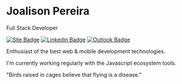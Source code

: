 # Joalison Pereira

Full Stack Developer

[![Site Badge](https://img.shields.io/badge/Site-joalisonpereia.github.io-blue)](https://joalisonpereira.github.io) 
[![Linkedin Badge](https://img.shields.io/badge/Linkedin-Joalison%20Pereira-blue)](https://www.linkedin.com/in/joalison-pereira-5b9031158) 
[![Outlook Badge](https://img.shields.io/badge/Email-joalison.pereira@hotmail.com-blue)](mailto:joalison.pereira@hotmail.com)

Enthusiast of the best web & mobile development technologies.

I'm currently working regularly with the Javascript ecosystem tools.

"Birds raised in cages believe that flying is a disease."
